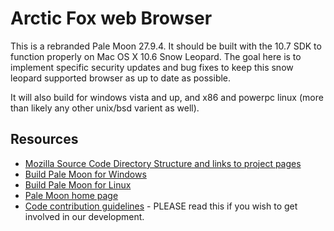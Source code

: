 # Arctic Fox web Browser

This is a rebranded Pale Moon 27.9.4. It should be built with the 10.7 SDK to function properly on Mac OS X 10.6 Snow Leopard.
The goal here is to implement specific security updates and bug fixes to keep this snow leopard supported browser as up to date as possible.

It will also build for windows vista and up, and x86 and powerpc linux (more than likely any other unix/bsd varient as well).

## Resources

 * [Mozilla Source Code Directory Structure and links to project pages](https://developer.mozilla.org/en/Mozilla_Source_Code_Directory_Structure)
 * [Build Pale Moon for Windows](https://forum.palemoon.org/viewtopic.php?f=19&t=13556)
 * [Build Pale Moon for Linux](https://developer.palemoon.org/Developer_Guide:Build_Instructions/Pale_Moon/Linux)
 * [Pale Moon home page](http://www.palemoon.org/)
 * [Code contribution guidelines](https://github.com/MoonchildProductions/Pale-Moon/wiki/Code-contribution-guidelines) - PLEASE read this if you wish to get involved in our development.
